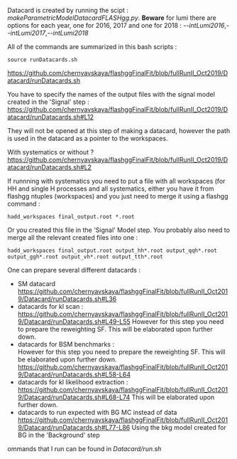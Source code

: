Datacard is created by running the scipt : *makeParametricModelDatacardFLASHgg.py*.
**Beware** for lumi there are options for each year, one for 2016, 2017 and one for 2018 :
*--intLumi2016*,*--intLumi2017*,*--intLumi2018*

All of the commands are summarized in this bash scripts :
```
source runDatacards.sh
```
https://github.com/chernyavskaya/flashggFinalFit/blob/fullRunII_Oct2019/Datacard/runDatacards.sh

You have to specify the names of the output files with the signal model created in the 'Signal' step :
https://github.com/chernyavskaya/flashggFinalFit/blob/fullRunII_Oct2019/Datacard/runDatacards.sh#L12

They will not be opened at this step of making a datacard, however the path is used in the datacard as a pointer to
the workspaces.

With systematics or without ?
https://github.com/chernyavskaya/flashggFinalFit/blob/fullRunII_Oct2019/Datacard/runDatacards.sh#L2

If runnning with systematics you need to put a file with all workspaces (for HH and single H processes and all systematics,
either you have it from flashgg ntuples (workspaces) and you just need to merge it using a flashgg command :
```
hadd_workspaces final_output.root *.root 
```
Or you created this file in the 'Signal' Model step. You probably also need to merge all the relevant created files into one :
```
hadd_workspaces final_output.root output_hh*.root output_qqh*.root output_ggh*.root output_vh*.root output_tth*.root
```

One can prepare several different datacards :

- SM datacard
  https://github.com/chernyavskaya/flashggFinalFit/blob/fullRunII_Oct2019/Datacard/runDatacards.sh#L36
- datacards for kl scan :
  https://github.com/chernyavskaya/flashggFinalFit/blob/fullRunII_Oct2019/Datacard/runDatacards.sh#L49-L55
  However for this step you need to prepare the reweighting SF. This will be elaborated upon further down.
- datacards for BSM benchmarks :  
  However for this step you need to prepare the reweighting SF. This will be elaborated upon further down.
  https://github.com/chernyavskaya/flashggFinalFit/blob/fullRunII_Oct2019/Datacard/runDatacards.sh#L58-L64
- datacards for kl likelihood extraction  :  
  https://github.com/chernyavskaya/flashggFinalFit/blob/fullRunII_Oct2019/Datacard/runDatacards.sh#L68-L74
   This will be elaborated upon further down.
- datacards to run expected with BG MC instead of data
  https://github.com/chernyavskaya/flashggFinalFit/blob/fullRunII_Oct2019/Datacard/runDatacards.sh#L77-L86
  Using the bkg model created for BG in the 'Background' step

ommands that I run can be found in *Datacard/run.sh*


